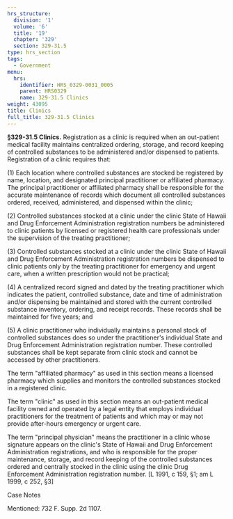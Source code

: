 ```yaml
---
hrs_structure:
  division: '1'
  volume: '6'
  title: '19'
  chapter: '329'
  section: 329-31.5
type: hrs_section
tags:
  - Government
menu:
  hrs:
    identifier: HRS_0329-0031_0005
    parent: HRS0329
    name: 329-31.5 Clinics
weight: 43095
title: Clinics
full_title: 329-31.5 Clinics
---
```

**§329-31.5 Clinics.** Registration as a clinic is required when an out-patient medical facility maintains centralized ordering, storage, and record keeping of controlled substances to be administered and/or dispensed to patients. Registration of a clinic requires that:

(1) Each location where controlled substances are stocked be registered by name, location, and designated principal practitioner or affiliated pharmacy. The principal practitioner or affiliated pharmacy shall be responsible for the accurate maintenance of records which document all controlled substances ordered, received, administered, and dispensed within the clinic;

(2) Controlled substances stocked at a clinic under the clinic State of Hawaii and Drug Enforcement Administration registration numbers be administered to clinic patients by licensed or registered health care professionals under the supervision of the treating practitioner;

(3) Controlled substances stocked at a clinic under the clinic State of Hawaii and Drug Enforcement Administration registration numbers be dispensed to clinic patients only by the treating practitioner for emergency and urgent care, when a written prescription would not be practical;

(4) A centralized record signed and dated by the treating practitioner which indicates the patient, controlled substance, date and time of administration and/or dispensing be maintained and stored with the current controlled substance inventory, ordering, and receipt records. These records shall be maintained for five years; and

(5) A clinic practitioner who individually maintains a personal stock of controlled substances does so under the practitioner's individual State and Drug Enforcement Administration registration number. These controlled substances shall be kept separate from clinic stock and cannot be accessed by other practitioners.

The term "affiliated pharmacy" as used in this section means a licensed pharmacy which supplies and monitors the controlled substances stocked in a registered clinic.

The term "clinic" as used in this section means an out-patient medical facility owned and operated by a legal entity that employs individual practitioners for the treatment of patients and which may or may not provide after-hours emergency or urgent care.

The term "principal physician" means the practitioner in a clinic whose signature appears on the clinic's State of Hawaii and Drug Enforcement Administration registrations, and who is responsible for the proper maintenance, storage, and record keeping of the controlled substances ordered and centrally stocked in the clinic using the clinic Drug Enforcement Administration registration number. [L 1991, c 159, §1; am L 1999, c 252, §3]

Case Notes

Mentioned: 732 F. Supp. 2d 1107.